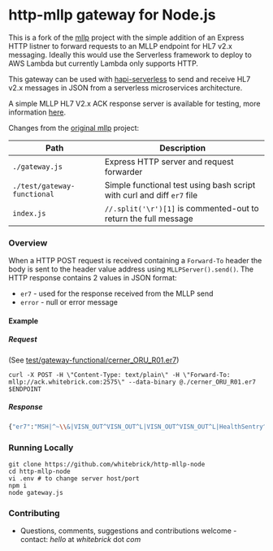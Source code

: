 http-mllp gateway for Node.js
====

This is a fork of the [mllp](https://github.com/amida-tech/mllp) project with the simple addition of an Express HTTP listner to forward requests to an MLLP endpoint for HL7 v2.x messaging. Ideally this would use the Serverless framework to deploy to AWS Lambda but currently Lambda only supports HTTP.

This gateway can be used with [hapi-serverless](https://github.com/whitebrick/hapi-serverless) to send and receive HL7 v2.x messages in JSON from a serverless microservices architecture.

A simple MLLP HL7 V2.x ACK response server is available for testing, more information [here](https://hl7v2-test.whitebrick.com).

Changes from the [original mllp](https://github.com/amida-tech/mllp)  project:

| Path                        | Description                                                  |
| --------------------------- | ------------------------------------------------------------ |
| `./gateway.js`              | Express HTTP server and request forwarder                    |
| `./test/gateway-functional` | Simple functional test using bash script with curl and diff `er7` file |
| `index.js`                  | `//.split('\r')[1]` is commented-out to return the full message |

### Overview

When a HTTP POST request is received containing a `Forward-To` header the body is sent to the header value address using `MLLPServer().send()`. The HTTP response contains 2 values in JSON format:

- `er7` - used for the response received from the MLLP send
- `error` - null or error message

#### Example

##### Request

(See [test/gateway-functional/cerner_ORU_R01.er7](test/gateway-functional/cerner_ORU_R01.er7))

```shell
curl -X POST -H \"Content-Type: text/plain\" -H \"Forward-To: mllp://ack.whitebrick.com:2575\" --data-binary @./cerner_ORU_R01.er7 $ENDPOINT
```

##### Response

```bash
{"er7":"MSH|^~\\&|VISN_OUT^VISN_OUT^L|VISN_OUT^VISN_OUT^L|HealthSentry^HealthSentry^L|Baseline West MC^33D1234567^L|20220511203003848+0000||ACK^R01^ORU_R01|201010010913000772A|P|2.5.1|||||||||PHLabReport-NoAck^^2.16.840.1.114222.4.10.3^ISOMSA|AA|201010010913000772\r\r"}
```

### Running Locally

```shell
git clone https://github.com/whitebrick/http-mllp-node
cd http-mllp-node
vi .env # to change server host/port
npm i
node gateway.js
```

### Contributing

- Questions, comments, suggestions and contributions welcome - contact: _hello_ at _whitebrick_ dot _com_

